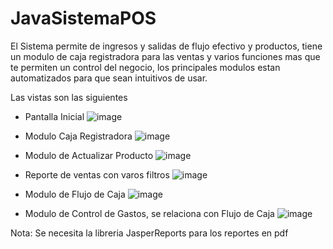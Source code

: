 # JavaSistemaPOS
El Sistema permite de ingresos y salidas de flujo efectivo y productos, tiene un modulo de caja registradora para las ventas y varios funciones mas que te permiten un control del negocio, los principales modulos estan automatizados para que sean intuitivos de usar.


Las vistas son las siguientes
- Pantalla Inicial
![image](https://user-images.githubusercontent.com/59323925/115639839-31aeaa00-a2db-11eb-8806-039849014c44.png)

- Modulo Caja Registradora
![image](https://user-images.githubusercontent.com/59323925/115639904-599e0d80-a2db-11eb-8884-9f674fc0d8e2.png)

- Modulo de Actualizar Producto
![image](https://user-images.githubusercontent.com/59323925/115639951-776b7280-a2db-11eb-9114-3ac9e1d2ee61.png)

- Reporte de ventas con varos filtros 
![image](https://user-images.githubusercontent.com/59323925/115640042-a4b82080-a2db-11eb-8f6a-f002f4eff1c1.png)

- Modulo de Flujo de Caja
![image](https://user-images.githubusercontent.com/59323925/115640089-c5807600-a2db-11eb-9fe0-fd3024fe84d8.png)

- Modulo de Control de Gastos, se relaciona con Flujo de Caja
![image](https://user-images.githubusercontent.com/59323925/115640282-36c02900-a2dc-11eb-9f63-9ddb4230b5ff.png)

Nota: Se necesita la libreria JasperReports para los reportes en pdf
